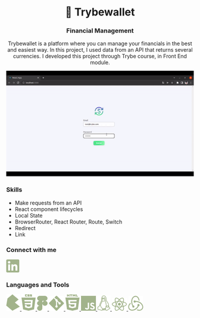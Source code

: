 <h1 align="center">💸 Trybewallet</h1>
<h3 align="center">Financial Management</h3>

<p align="center">Trybewallet is a platform where you can manage your financials in the best and easiest way. In this project, I used data from an API that returns several currencies. I developed this project through Trybe course, in Front End module.</p>

<p align="center">
  <img src="./src/assets/img/trybewallet-preview.gif" />
</p>

<h3 align="left">Skills</h3>

- Make requests from an API
- React component lifecycles
- Local State
- BrowserRouter, React Router, Route, Switch
- Redirect
- Link

<h3 align="left">Connect with me</h3>
<p align="left">
<a href="https://linkedin.com/in/larissa-julia-araújo" target="blank"><img align="center" src="./src/assets/img/Linkedin.png" alt="larissa-julia-araújo"/></a>
</p>

<h3 align="left">Languages and Tools</h3>
<p align="left"> <a href="https://bulma.io/" target="_blank" rel="noreferrer"> <img src="./src/assets/img/Bulma.png" alt="bulma"/> </a> <a href="https://www.w3schools.com/css/" target="_blank" rel="noreferrer"> <img src="./src/assets/img/CSS.png" alt="css3"/> </a> <a href="https://www.figma.com/" target="_blank" rel="noreferrer"> <img src="./src/assets/img/Figma.png" alt="figma"/> </a> <a href="https://git-scm.com/" target="_blank" rel="noreferrer"> <img src="./src/assets/img/Git.png" alt="git"/> </a> <a href="https://www.w3.org/html/" target="_blank" rel="noreferrer"> <img src="./src/assets/img/HTML.png" alt="html5"/> </a> <a href="https://developer.mozilla.org/en-US/docs/Web/JavaScript" target="_blank" rel="noreferrer"> <img src="./src/assets/img/JS.png" alt="javascript"/> </a> <a href="https://www.linux.org/" target="_blank" rel="noreferrer"> <img src="./src/assets/img/Linux.png" alt="linux"/> </a> <a href="https://reactjs.org/" target="_blank" rel="noreferrer"> <img src="./src/assets/img/ReactJs.png" alt="react"/> </a> <a href="https://redux.js.org" target="_blank" rel="noreferrer"> <img src="./src/assets/img/Redux.png" alt="redux"/> </a> </p>
